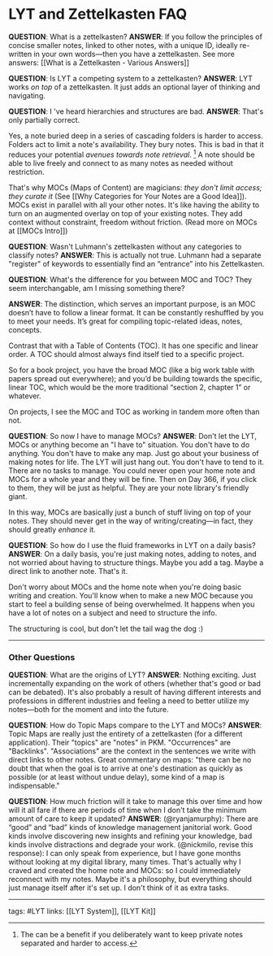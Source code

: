# LYT and Zettelkasten FAQ
**QUESTION**: What is a zettelkasten?
**ANSWER**: If you follow the principles of concise smaller notes, linked to other notes, with a unique ID, ideally re-written in your own words—then you have a zettelkasten. See more answers: [[What is a Zettelkasten - Various Answers]]

**QUESTION**: Is LYT a competing system to a zettelkasten?
**ANSWER**: LYT works *on top* of a zettelkasten. It just adds an optional layer of thinking and navigating.

**QUESTION**: I 've heard hierarchies and structures are bad.
**ANSWER**: That's only partially correct. 

Yes, a note buried deep in a series of cascading folders is harder to access. Folders act to limit a note's availability. They bury notes. This is bad in that it reduces your potential *avenues towards note retrieval*. [^1] A note should be able to live freely and connect to as many notes as needed without restriction. 

That's why MOCs (Maps of Content) are magicians: *they don't limit access; they curate it* (See [[Why Categories for Your Notes are a Good Idea]]). MOCs exist in parallel with all your other notes. It's like having the ability to turn on an augmented overlay on top of your existing notes. They add context without constraint, freedom without friction. (Read more on MOCs at [[MOCs Intro]])

**QUESTION**: Wasn't Luhmann's zettelkasten without any categories to classify notes?
**ANSWER**: This is actually not true. Luhmann had a separate "register" of keywords to essentially find an “entrance” into his Zettelkasten. 

**QUESTION**: What's the difference for you between MOC and TOC? They seem interchangable, am I missing something there?

**ANSWER**: The distinction, which serves an important purpose, is an MOC doesn’t have to follow a linear format. It can be constantly reshuffled by you to meet your needs. It’s great for compiling topic-related ideas, notes, concepts.

Contrast that with a Table of Contents (TOC). It has one specific and linear order. A TOC should almost always find itself tied to a specific project. 

So for a book project, you have the broad MOC (like a big work table with papers spread out everywhere); and you’d be building towards the specific, linear TOC, which would be the more traditional “section 2, chapter 1” or whatever.

On projects, I see the MOC and TOC as working in tandem more often than not.

**QUESTION**: So now I have to manage MOCs?
**ANSWER**: Don't let the LYT, MOCs or anything become an "I have to" situation. You don't have to do anything. You don't have to make any map. Just go about your business of making notes for life. The LYT will just hang out. You don't have to tend to it. There are no tasks to manage. You could never open your home note and MOCs for a whole year and they will be fine. Then on Day 366, if you click to them, they will be just as helpful. They are your note library's friendly giant.  

In this way, MOCs are basically just a bunch of stuff living on top of your notes. They should never get in the way of writing/creating—in fact, they should greatly *enhance* it.

**QUESTION**: So how do I use the fluid frameworks in LYT on a daily basis?
**ANSWER**: On a daily basis, you're just making notes, adding to notes, and not worried about having to structure things. Maybe you add a tag. Maybe a direct link to another note. That's it.

Don't worry about MOCs and the home note when you're doing basic writing and creation. You'll know when to make a new MOC because you start to feel a building sense of being overwhelmed. It happens when you have a lot of notes on a subject and need to structure the info.

The structuring is cool, but don't let the tail wag the dog :)

---

### Other Questions
**QUESTION**: What are the origins of LYT? 
**ANSWER**: Nothing exciting. Just incrementally expanding on the work of others (whether that's good or bad can be debated). It's also probably a result of having different interests and professions in different industries and feeling a need to better utilize my notes—both for the moment and into the future.

**QUESTION**: How do Topic Maps compare to the LYT and MOCs?
**ANSWER**: Topic Maps are really just the entirety of a zettelkasten (for a different application). Their "topics" are "notes" in PKM. "Occurrences" are "Backlinks". "Associations" are the context in the sentences we write with direct links to other notes. Great commentary on maps: "there can be no doubt that when the goal is to arrive at one's destination as quickly as possible (or at least without undue delay), some kind of a map is indispensable."

**QUESTION**: How much friction will it take to manage this over time and how will it all fare if there are periods of time when I don't take the minimum amount of care to keep it updated?
**ANSWER**: (@ryanjamurphy): There are “good” and “bad” kinds of knowledge management janitorial work. Good kinds involve discovering new insights and refining your knowledge, bad kinds involve distractions and degrade your work.
(@nickmilo, revise this response): I can only speak from experience, but I have gone months without looking at my digital library, many times. That's actually why I craved and created the home note and MOCs: so I could immediately reconnect with my notes. Maybe it's a philosophy, but everything should just manage itself after it's set up. I don't think of it as extra tasks.

---
tags: #LYT
links: [[LYT System]], [[LYT Kit]]

[^1]: The can be a benefit if you deliberately want to keep private notes separated and harder to access. 